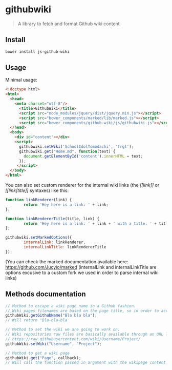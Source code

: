 # githubwiki

> A library to fetch and format Github wiki content

## Install

``` bash
bower install js-github-wiki
```

## Usage

Minimal usage:

```html
<!doctype html>
<html>
  <head>
    <meta charset="utf-8"/>
      <title>GithubWiki</title>
      <script src="node_modules/jquery/dist/jquery.min.js"></script>
      <script src="bower_components/marked/lib/marked.js"></script>
      <script src="bower_components/github-wiki/js/githubwiki.js"></script>
  </head>
  <body>
    <div id="content"></div>
    <script>
      githubwiki.setWiki('SchoolIdolTomodachi', 'frgl');
      githubwiki.get("Home.md", function(text) {
        document.getElementById('content').innerHTML = text;
      });
     </script>
  </body>
</html>
```

You can also set custom renderer for the internal wiki links (the *[[link]]* or *[[link|title]]* syntaxes) like this:

```js
function linkRenderer(link) {
        return 'Hey here is a link: ' + link;
};

function linkRendererTitle(title, link) {
        return 'Hey here is a link: ' + link + ' with a title: ' + title;
};

githubwiki.setMarkedOptions({
        internalLink: linkRenderer,
        internalLinkTitle: linkRendererTitle
});
```
(You can check the marked documentation available here: https://github.com/Jucyio/marked (internalLink and internalLinkTitle are options excusive to a custom fork we used in order to parse internal wiki links)

## Methods documentation

```js
// Method to escape a wiki page name in a Github fashion.
// Wiki pages filenames are based on the page title, so in order to access them we need to do a little bit of escaping.
githubWiki.getGithubName("Bla bla bla");
// Will return "Bla-bla-bla

// Method to set the wiki we are going to work on.
// Wiki repositories raw files are basically available through an URL like this
// https://raw.githubusercontent.com/wiki/Username/Project/
githubWiki.setWiki("Username", "Project");

// Method to get a wiki page
githubWiki.get("Page", callback);
// Will call the function passed in argument with the wikipage content already parsed by marked.
